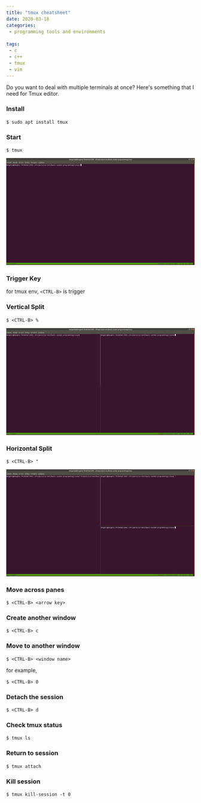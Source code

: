 ```yaml
---
title: "tmux cheatsheet"
date: 2020-03-18
categories:
 - programming tools and environments 

tags:
 - c
 - c++
 - tmux
 - vim
---
```


Do you want to deal with multiple terminals at once?
Here's something that I need for Tmux editor.

### Install

```
$ sudo apt install tmux
```

### Start

```
$ tmux
```

![tmux-install](./tmux_install.png)

### Trigger Key
for tmux env, `<CTRL-B>` is trigger 

### Vertical Split
```
$ <CTRL-B> %
```

![tmux-vsplit](./tmux_vsplit.png)

### Horizontal Split
```
$ <CTRL-B> "
```

![tmux-hsplit](./tmux_hsplit.png)

### Move across panes
```
$ <CTRL-B> <arrow key>
```

### Create another window
```
$ <CTRL-B> c
```

### Move to another window
```
$ <CTRL-B> <window name>
```

for example, 
```
$ <CTRL-B> 0
```

### Detach the session
```
$ <CTRL-B> d
```

### Check tmux status
```
$ tmux ls
```

### Return to session
```
$ tmux attach
```

### Kill session
```
$ tmux kill-session -t 0
```